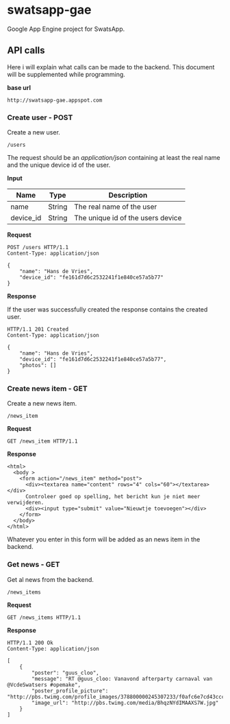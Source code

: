 swatsapp-gae
============

Google App Engine project for SwatsApp.

## API calls

Here i will explain what calls can be made to the backend. This document will be supplemented while programming.

**base url**

`http://swatsapp-gae.appspot.com`

### Create user - POST

Create a new user.

`/users`

The request should be an *application/json* containing at least the real name and the unique device id of the user.

**Input**

| Name      | Type    | Description                       |
| --------- | ------- | --------------------------------- |
| name      | String  | The real name of the user         |
| device_id | String  | The unique id of the users device |

**Request**

```
POST /users HTTP/1.1
Content-Type: application/json

{
    "name": "Hans de Vries",
    "device_id": "fe161d7d6c2532241f1e840ce57a5b77"
}
```

**Response**

If the user was successfully created the response contains the created user.
```
HTTP/1.1 201 Created
Content-Type: application/json

{
    "name": "Hans de Vries",
    "device_id": "fe161d7d6c2532241f1e840ce57a5b77",
    "photos": []
}
```
### Create news item - GET

Create a new news item.

`/news_item`

**Request**

```
GET /news_item HTTP/1.1
```

**Response**

```
<html>
  <body >
    <form action="/news_item" method="post">
      <div><textarea name="content" rows="4" cols="60"></textarea></div>
      Controleer goed op spelling, het bericht kun je niet meer verwijderen.
      <div><input type="submit" value="Nieuwtje toevoegen"></div>
    </form>
  </body>
</html>
```
Whatever you enter in this form will be added as an news item in the backend.

### Get news - GET

Get al news from the backend.

`/news_items`

**Request**

```
GET /news_items HTTP/1.1
```

**Response**

```
HTTP/1.1 200 Ok
Content-Type: application/json

[
	{
		"poster": "guus_cloo",
		"message": "RT @guus_cloo: Vanavond afterparty carnaval van @VcdeSwatsers #opemake",
		"poster_profile_picture": "http://pbs.twimg.com/profile_images/378800000245307233/f0afc6e7cd43ccc841921a989013220c_normal.jpeg",
		"image_url": "http://pbs.twimg.com/media/BhqzNYdIMAAXS7W.jpg"
	}
]
```

